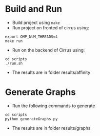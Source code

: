 # Build and Run
* Build project using ```make```
* Run project on fronted of cirrus using:
 ```
export OMP_NUM_THREADS=4
make run
 ```
* Run on the backend of Cirrus using:
 ```
 cd scripts
./run.sh
 ```
* The results are in folder results/affinity

# Generate Graphs
* Run the following commands to generate 

 ```
cd scripts
python generateGraphs.py

 ```
* The results are in folder results/graphs

